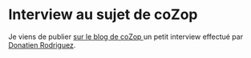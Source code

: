 # Interview au sujet de coZop

Je viens de publier [sur le blog de coZop ](http://cozop.com/blog/2008/01/14/tc-interviewe-par-donatien-rodriguez/)un petit interview effectué par [Donatien Rodriguez](http://expat-prague.com/leblog/2008/01/13/cozop-entretien-avec-thierry-crouzet/).